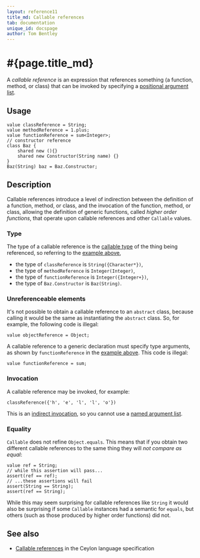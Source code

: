 ```yaml
---
layout: reference11
title_md: Callable references
tab: documentation
unique_id: docspage
author: Tom Bentley
---
```


# #{page.title_md}

A _callable reference_ is an expression that references something 
(a function, method, or class) that can be invoked by specifying 
a [positional argument list](../positional-argument-list).

## Usage

<!-- try: -->
    value classReference = String;
    value methodReference = 1.plus;
    value functionReference = sum<Integer>;
    // constructor reference
    class Baz {
        shared new (){}
        shared new Constructor(String name) {}
    }
    Baz(String) baz = Baz.Constructor;
    
## Description

Callable references introduce a level of indirection between the 
definition of a function, method, or class, and the invocation of
the function, method, or class, allowing the definition of generic
functions, called _higher order functions_, that operate upon
callable references and other `Callable` values.

### Type

The type of a callable reference is the 
[callable type](../../structure/function/#callable_type) of the 
thing being referenced, so referring to the [example above](#usage),

* the type of `classReference` is `String({Character*})`,
* the type of `methodReference` is  `Integer(Integer)`,
* the type of `functionReference` is `Integer({Integer+})`,
* the type of `Baz.Constructor` is `Baz(String)`.

### Unreferenceable elements

It's not possible to obtain a callable reference to an `abstract` 
class, because calling it would be the same as instantiating the 
`abstract` class. So, for example, the following code is illegal:

    value objectReference = Object;

A callable reference to a generic declaration must specify type 
arguments, as shown by `functionReference` in the [example above](#usage). 
This code is illegal:

    value functionReference = sum;

### Invocation

A callable reference may be invoked, for example:

    classReference({'h', 'e', 'l', 'l', 'o'})

This is an [indirect invocation](../invocation#indirect_invocation), so 
you cannot use a [named argument list](../named-argument-list).

### Equality

`Callable` does not refine `Object.equals`. This means that
if you obtain two different callable references to the 
same thing they will *not compare as equal*:

    value ref = String;
    // while this assertion will pass...
    assert(ref == ref);
    // ...these assertions will fail
    assert(String == String);
    assert(ref == String);

While this may seem surprising for callable references 
like `String` it would also be surprising if 
some `Callable` instances had a semantic for `equals`, but 
others (such as those produced by higher order functions) 
did not. 

## See also

* [Callable references](#{site.urls.spec_current}#callablereferences) 
  in the Ceylon language specification
